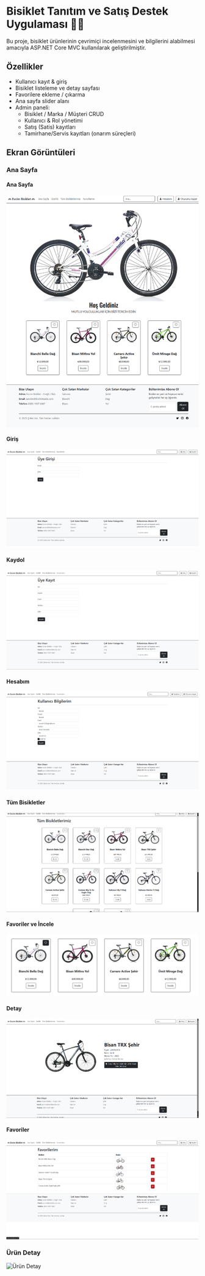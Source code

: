 ﻿# Bisiklet Tanıtım ve Satış Destek Uygulaması 🚴‍♂️

Bu proje, bisiklet ürünlerinin çevrimiçi incelenmesini ve bilgilerini alabilmesi amacıyla
ASP.NET Core MVC kullanılarak geliştirilmiştir.

## Özellikler
- Kullanıcı kayıt & giriş
- Bisiklet listeleme ve detay sayfası
- Favorilere ekleme / çıkarma
- Ana sayfa slider alanı
- Admin paneli:
  - Bisiklet / Marka / Müşteri CRUD
  - Kullanıcı & Rol yönetimi
  - Satış (Satis) kayıtları
  - Tamirhane/Servis kayıtları (onarım süreçleri)

## Ekran Görüntüleri
### Ana Sayfa

#### Ana Sayfa
![AnaSayfa](BisikletSatis.WebUI/ss/anasayfa.png)

#### Giriş
![Giriş](BisikletSatis.WebUI/ss/giris.png)

#### Kaydol
![Kaydol](BisikletSatis.WebUI/ss/kaydol.png)

#### Hesabım
![Hesabım](BisikletSatis.WebUI/ss/hesabim.png)

#### Tüm Bisikletler
![Tüm Bisikletler](BisikletSatis.WebUI/ss/tumbisikletler.png)

#### Favoriler ve İncele
![Favorilerveİncele](BisikletSatis.WebUI/ss/favoriveincele.png)

#### Detay
![Detay](BisikletSatis.WebUI/ss/detay.png)

#### Favoriler
![Favoriler](BisikletSatis.WebUI/ss/favoriler.png)



### Ürün Detay
![Ürün Detay](images/product.png)
